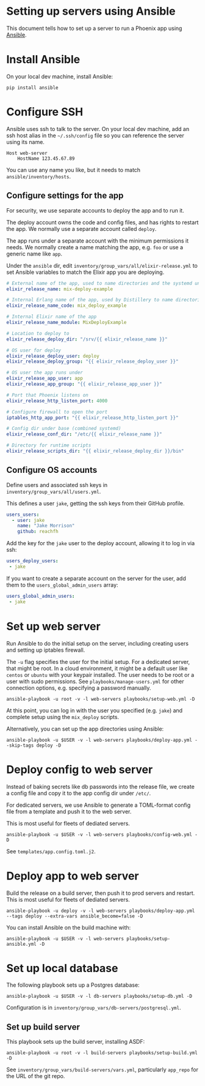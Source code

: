 # Setting up servers using Ansible

This document tells how to set up a server to run a Phoenix app using
[Ansible](https://www.ansible.com/).

# Install Ansible

On your local dev machine, install Ansible:

```shell
pip install ansible
```

# Configure SSH

Ansible uses ssh to talk to the server. On your local dev machine, add an ssh
host alias in the `~/.ssh/config` file so you can reference the server using
its name.

    Host web-server
        HostName 123.45.67.89

You can use any name you like, but it needs to match `ansible/inventory/hosts`.

## Configure settings for the app

For security, we use separate accounts to deploy the app and to run it.

The deploy account owns the code and config files, and has rights
to restart the app. We normally use a separate account called `deploy`.

The app runs under a separate account with the minimum permissions it needs.
We normally create a name matching the app, e.g. `foo` or use a generic name
like `app`.

Under the `ansible` dir, edit `inventory/group_vars/all/elixir-release.yml` to
set Ansible variables to match the Elixir app you are deploying.

```yaml
# External name of the app, used to name directories and the systemd unit
elixir_release_name: mix-deploy-example

# Internal Erlang name of the app, used by Distillery to name directories
elixir_release_name_code: mix_deploy_example

# Internal Elixir name of the app
elixir_release_name_module: MixDeployExample

# Location to deploy to
elixir_release_deploy_dir: "/srv/{{ elixir_release_name }}"

# OS user for deploy
elixir_release_deploy_user: deploy
elixir_release_deploy_group: "{{ elixir_release_deploy_user }}"

# OS user the app runs under
elixir_release_app_user: app
elixir_release_app_group: "{{ elixir_release_app_user }}"

# Port that Phoenix listens on
elixir_release_http_listen_port: 4000

# Configure firewall to open the port
iptables_http_app_port: "{{ elixir_release_http_listen_port }}"

# Config dir under base (combined systemd)
elixir_release_conf_dir: "/etc/{{ elixir_release_name }}"

# Directory for runtime scripts
elixir_release_scripts_dir: "{{ elixir_release_deploy_dir }}/bin"
```

## Configure OS accounts

Define users and associated ssh keys in `inventory/group_vars/all/users.yml`.

This defines a user `jake`, getting the ssh keys from their GitHub profile.

```yaml
users_users:
  - user: jake
    name: "Jake Morrison"
    github: reachfh
```

Add the key for the `jake` user to the deploy account, allowing it to log in
via ssh:

```yaml
users_deploy_users:
 - jake
```

If you want to create a separate account on the server for the user, add
them to the `users_global_admin_users` array:

```yaml
users_global_admin_users:
 - jake
```

# Set up web server

Run Ansible to do the initial setup on the server, including creating
users and setting up iptables firewall.

The `-u` flag specifies the user for the initial setup. For a dedicated server,
that might be root. In a cloud environment, it might be a default user like
`centos` or `ubuntu` with your keypair installed. The user needs to be root or
a user with sudo permissions. See `playbooks/manage-users.yml` for other connection
options, e.g. specifying a password manually.

```shell
ansible-playbook -u root -v -l web-servers playbooks/setup-web.yml -D
```

At this point, you can log in with the user you specified (e.g. `jake`) and
complete setup using the `mix_deploy` scripts.

Alternatively, you can set up the app directories using Ansible:

```shell
ansible-playbook -u $USER -v -l web-servers playbooks/deploy-app.yml --skip-tags deploy -D
```

# Deploy config to web server

Instead of baking secrets like db passwords into the release file, we create a
config file and copy it to the app config dir under `/etc/`.

For dedicated servers, we use Ansible to generate a TOML-format config file from
a template and push it to the web server.

This is most useful for fleets of dediated servers.

```
ansible-playbook -u $USER -v -l web-servers playbooks/config-web.yml -D
```

See `templates/app.config.toml.j2`.

# Deploy app to web server

Build the release on a build server, then push it to prod servers and restart.
This is most useful for fleets of dediated servers.

```shell
ansible-playbook -u deploy -v -l web-servers playbooks/deploy-app.yml --tags deploy --extra-vars ansible_become=false -D
```

You can install Ansible on the build machine with:

```shell
ansible-playbook -u $USER -v -l web-servers playbooks/setup-ansible.yml -D
```

# Set up local database

The following playbook sets up a Postgres database:

```shell
ansible-playbook -u $USER -v -l db-servers playbooks/setup-db.yml -D
```

Configuration is in `inventory/group_vars/db-servers/postgresql.yml`.

## Set up build server

This playbook sets up the build server, installing ASDF:

```
ansible-playbook -u root -v -l build-servers playbooks/setup-build.yml -D
```

See `inventory/group_vars/build-servers/vars.yml`, particularly `app_repo` for
the URL of the git repo.

